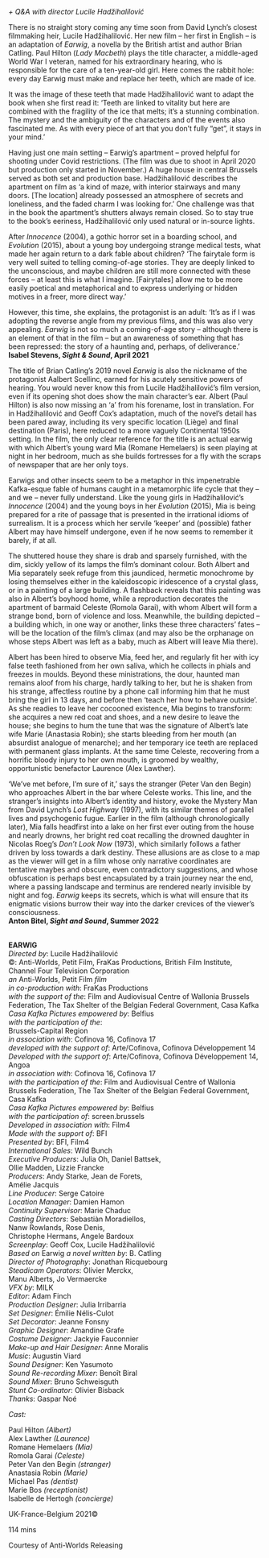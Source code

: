

_+ Q&A with director Lucile Hadžihalilović_

There is no straight story coming any time soon from David Lynch’s closest filmmaking heir, Lucile Hadžihalilović. Her new film – her first in English – is an adaptation of _Earwig_, a novella by the British artist and author Brian Catling. Paul Hilton (_Lady Macbeth_) plays the title character, a middle-aged World War I veteran, named for his extraordinary hearing, who is responsible for the care of a ten-year-old girl. Here comes the rabbit hole: every day Earwig must make and replace her teeth, which are made of ice.

It was the image of these teeth that made Hadžihalilović want to adapt the book when she first read it: ‘Teeth are linked to vitality but here are combined with the fragility of the ice that melts; it’s a stunning combination. The mystery and the ambiguity of the characters and of the events also fascinated me.  As with every piece of art that you don’t fully “get”, it stays in your mind.’

Having just one main setting – Earwig’s apartment – proved helpful for shooting under Covid restrictions. (The film was due to shoot in April 2020 but production only started in November.) A huge house in central Brussels served as both set and production base. Hadžihalilović describes the apartment on film as ‘a kind of maze, with interior stairways and many doors. [The location] already possessed an atmosphere of secrets and loneliness, and the faded charm I was looking for.’ One challenge was that in the book the apartment’s shutters always remain closed. So to stay true to the book’s eeriness, Hadžihalilović only used natural or in-source lights.

After _Innocence_ (2004), a gothic horror set in a boarding school, and _Evolution_ (2015), about a young boy undergoing strange medical tests, what made her again return to a dark fable about children? ‘The fairytale form is very well suited to telling coming-of-age stories. They are deeply linked to the unconscious, and maybe children are still more connected with these forces – at least this is what I imagine. [Fairytales] allow me to be more easily poetical and metaphorical and to express underlying or hidden motives in a freer, more direct way.’

However, this time, she explains, the protagonist is an adult: ‘It’s as if I was adopting the reverse angle from my previous films, and this was also very appealing. _Earwig_ is not so much a coming-of-age story – although there is an element of that in the film – but an awareness of something that has been repressed: the story of a haunting and, perhaps, of deliverance.’  
**Isabel Stevens, _Sight & Sound_, April 2021**

The title of Brian Catling’s 2019 novel _Earwig_ is also the nickname of the protagonist Aalbert Scellinc, earned for his acutely sensitive powers of hearing. You would never know this from Lucile Hadžihalilović’s film version, even if its opening shot does show the main character’s ear. Albert (Paul Hilton) is also now missing an ‘a’ from his forename, lost in translation. For in Hadžihalilović and Geoff Cox’s adaptation, much of the novel’s detail has been pared away, including its very specific location (Liège) and final destination (Paris), here reduced to a more vaguely Continental 1950s setting. In the film, the only clear reference for the title is an actual earwig with which Albert’s young ward Mia (Romane Hemelaers) is seen playing at night in her bedroom, much as she builds fortresses for a fly with the scraps of newspaper that are her only toys.

Earwigs and other insects seem to be a metaphor in this impenetrable Kafka-esque fable of humans caught in a metamorphic life cycle that they – and we – never fully understand. Like the young girls in Hadžihalilović’s _Innocence_ (2004) and the young boys in her _Evolution_ (2015), Mia is being prepared for a rite of passage that is presented in the irrational idioms of surrealism. It is a process which her servile ‘keeper’ and (possible) father Albert may have himself undergone, even if he now seems to remember it barely, if at all.

The shuttered house they share is drab and sparsely furnished, with the dim, sickly yellow of its lamps the film’s dominant colour. Both Albert and Mia separately seek refuge from this jaundiced, hermetic monochrome by losing themselves either in the kaleidoscopic iridescence of a crystal glass, or in a painting of a large building. A flashback reveals that this painting was also in Albert’s boyhood home, while a reproduction decorates the apartment of barmaid Celeste (Romola Garai), with whom Albert will form a strange bond, born of violence and loss. Meanwhile, the building depicted – a building which, in one way or another, links these three characters’ fates – will be the location of the film’s climax (and may also be the orphanage on whose steps Albert was left as a baby, much as Albert will leave Mia there).

Albert has been hired to observe Mia, feed her, and regularly fit her with icy false teeth fashioned from her own saliva, which he collects in phials and freezes in moulds. Beyond these ministrations, the dour, haunted man remains aloof from his charge, hardly talking to her, but he is shaken from his strange, affectless routine by a phone call informing him that he must bring the girl in 13 days, and before then ‘teach her how to behave outside’. As she readies to leave her cocooned existence, Mia begins to transform: she acquires a new red coat and shoes, and a new desire to leave the house; she begins to hum the tune that was the signature of Albert’s late wife Marie (Anastasia Robin); she starts bleeding from her mouth (an absurdist analogue of menarche); and her temporary ice teeth are replaced with permanent glass implants. At the same time Celeste, recovering from a horrific bloody injury to her own mouth, is groomed by wealthy, opportunistic benefactor Laurence (Alex Lawther).

‘We’ve met before, I’m sure of it,’ says the stranger (Peter Van den Begin) who approaches Albert in the bar where Celeste works. This line, and the stranger’s insights into Albert’s identity and history, evoke the Mystery Man from David Lynch’s _Lost Highway_ (1997), with its similar themes of parallel lives and psychogenic fugue. Earlier in the film (although chronologically later), Mia falls headfirst into a lake on her first ever outing from the house and nearly drowns, her bright red coat recalling the drowned daughter in Nicolas Roeg’s _Don’t Look Now_ (1973), which similarly follows a father driven by loss towards a dark destiny. These allusions are as close to a map as the viewer will get in a film whose only narrative coordinates are tentative maybes and obscure, even contradictory suggestions, and whose obfuscation is perhaps best encapsulated by a train journey near the end, where a passing landscape and terminus are rendered nearly invisible by night and fog. _Earwig_ keeps its secrets, which is what will ensure that its enigmatic visions burrow their way into the darker crevices of the viewer’s consciousness.  
**Anton Bitel, _Sight and Sound_, Summer 2022**
<br><br>

**EARWIG**  
_Directed by_: Lucile Hadžihalilović  
©: Anti-Worlds, Petit Film, FraKas Productions, British Film Institute,  
Channel Four Television Corporation  
_an_ Anti-Worlds,  Petit Film _film_  
_in co-production with_: FraKas Productions  
_with the support of the_: Film and Audiovisual Centre of Wallonia Brussels Federation, The Tax Shelter of the Belgian Federal Government, Casa Kafka  
_Casa Kafka Pictures empowered by_: Belfius  
_with the participation of the_:  
Brussels-Capital Region  
_in association with_: Cofinova 16, Cofinova 17  
_developed with the support of_: Arte/Cofinova, Cofinova Développement 14  
_Developed with the support of_: Arte/Cofinova, Cofinova Développement 14, Angoa  
_in association with_: Cofinova 16, Cofinova 17  
_with the participation of the_: Film and Audiovisual Centre of Wallonia Brussels Federation, The Tax Shelter of the Belgian Federal Government,  
Casa Kafka  
_Casa Kafka Pictures empowered by_: Belfius  
_with the participation of_: screen.brussels  
_Developed in association with_: Film4  
_Made with the support of_: BFI  
_Presented by_: BFI, Film4  
_International Sales_: Wild Bunch  
_Executive Producers_: Julia Oh, Daniel Battsek,  
Ollie Madden, Lizzie Francke  
_Producers_: Andy Starke, Jean de Forets,  
Amélie Jacquis  
_Line Producer_: Serge Catoire  
_Location Manager_: Damien Hamon  
_Continuity Supervisor_: Marie Chaduc  
_Casting Directors_: Sebastiàn Moradiellos,  
Nanw Rowlands, Rose Denis,  
Christophe Hermans, Angele Bardoux  
_Screenplay_: Geoff Cox, Lucile Hadžihalilović  
_Based on_ Earwig _a novel written by_: B. Catling  
_Director of Photography_: Jonathan Ricquebourg  
_Steadicam Operators_: Olivier Merckx,  
Manu Alberts, Jo Vermaercke  
_VFX by_: MILK  
_Editor_: Adam Finch  
_Production Designer_: Julia Irribarria  
_Set Designer_: Émilie Nélis-Culot  
_Set Decorator_: Jeanne Fonsny  
_Graphic Designer_: Amandine Grafe  
_Costume Designer_: Jackyie Fauconnier  
_Make-up and Hair Designer_: Anne Moralis  
_Music_: Augustin Viard  
_Sound Designer_: Ken Yasumoto  
_Sound Re-recording Mixer_: Benoît Biral  
_Sound Mixer_: Bruno Schweisguth  
_Stunt Co-ordinator_: Olivier Bisback  
_Thanks_: Gaspar Noé

_Cast:_

Paul Hilton _(Albert)_  
Alex Lawther _(Laurence)_  
Romane Hemelaers _(Mia)_  
Romola Garai _(Celeste)_  
Peter Van den Begin _(stranger)_  
Anastasia Robin _(Marie)_  
Michael Pas _(dentist)_  
Marie Bos _(receptionist)_  
Isabelle de Hertogh _(concierge)_

UK-France-Belgium 2021©

114 mins

Courtesy of Anti-Worlds Releasing
<!--stackedit_data:
eyJoaXN0b3J5IjpbMTMyMjAwNDY4OV19
-->